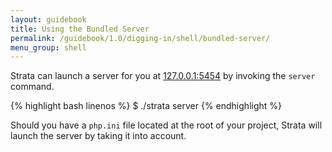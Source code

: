 ```yaml
---
layout: guidebook
title: Using the Bundled Server
permalink: /guidebook/1.0/digging-in/shell/bundled-server/
menu_group: shell
---
```


Strata can launch a server for you at [127.0.0.1:5454](http://127.0.0.1:5454/) by invoking the `server` command.

{% highlight bash linenos %}
$ ./strata server
{% endhighlight %}

Should you have a `php.ini` file located at the root of your project, Strata will launch the server by taking it into account.
